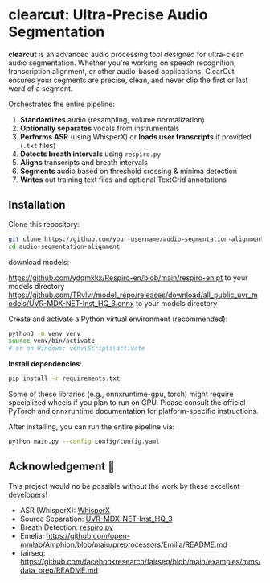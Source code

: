 # clearcut: Ultra-Precise Audio Segmentation
**clearcut** is an advanced audio processing tool designed for ultra-clean audio segmentation. Whether you're working on speech recognition, transcription alignment, or other audio-based applications, ClearCut ensures your segments are precise, clean, and never clip the first or last word of a segment.

Orchestrates the entire pipeline:  
  1. **Standardizes** audio (resampling, volume normalization)  
  2. **Optionally separates** vocals from instrumentals  
  3. **Performs ASR** (using WhisperX) or **loads user transcripts** if provided (`.txt` files)  
  4. **Detects breath intervals** using `respiro.py`  
  5. **Aligns** transcripts and breath intervals  
  6. **Segments** audio based on threshold crossing & minima detection  
  7. **Writes** out training text files and optional TextGrid annotations

## Installation

Clone this repository:
```bash
git clone https://github.com/your-username/audio-segmentation-alignment.git
cd audio-segmentation-alignment
```

download models:

https://github.com/ydqmkkx/Respiro-en/blob/main/respiro-en.pt to your models directory
https://github.com/TRvlvr/model_repo/releases/download/all_public_uvr_models/UVR-MDX-NET-Inst_HQ_3.onnx to your models directory


Create and activate a Python virtual environment (recommended):
```bash
python3 -m venv venv
source venv/bin/activate
# or on Windows: venv\Scripts\activate
```

**Install dependencies**:
```bash
pip install -r requirements.txt
```
Some of these libraries (e.g., onnxruntime-gpu, torch) might require specialized wheels if you plan to run on GPU. Please consult the official PyTorch and onnxruntime documentation for platform-specific instructions.


After installing, you can run the entire pipeline via:
```bash
python main.py --config config/config.yaml
```

## Acknowledgement 🔔
This project would no be possible without the work by these excellent developers!
- ASR (WhisperX): [WhisperX](https://github.com/m-bain/whisperX)
- Source Separation: [UVR-MDX-NET-Inst_HQ_3](https://github.com/TRvlvr/model_repo/releases/tag/all_public_uvr_models)
- Breath Detection: [respiro.py](https://github.com/ydqmkkx/Respiro-en)
- Emelia: https://github.com/open-mmlab/Amphion/blob/main/preprocessors/Emilia/README.md
- fairseq: https://github.com/facebookresearch/fairseq/blob/main/examples/mms/data_prep/README.md